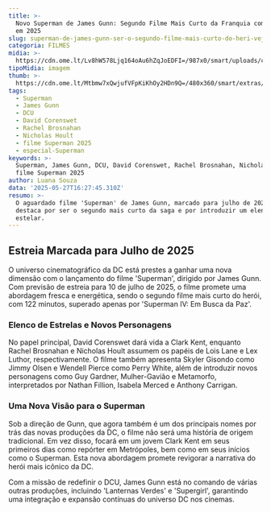 ```yaml
---
title: >-
  Novo Superman de James Gunn: Segundo Filme Mais Curto da Franquia com Estreia
  em 2025
slug: superman-de-james-gunn-ser-o-segundo-filme-mais-curto-do-heri-veja-durao
categoria: FILMES
midia: >-
  https://cdn.ome.lt/Lv8hW578Ljq164oAu6hZqJoEDFI=/987x0/smart/uploads/conteudo/fotos/OMELETE_CAPA_-_2025-05-27T124303.743.png
tipoMidia: imagem
thumb: >-
  https://cdn.ome.lt/Mtbmw7xQwjufVFpKiKhOy2HDn9Q=/480x360/smart/extras/conteudos/omelete_THUMB_-_2025-05-27T124250.431.png
tags:
  - Superman
  - James Gunn
  - DCU
  - David Corenswet
  - Rachel Brosnahan
  - Nicholas Hoult
  - filme Superman 2025
  - especial-Superman
keywords: >-
  Superman, James Gunn, DCU, David Corenswet, Rachel Brosnahan, Nicholas Hoult,
  filme Superman 2025
author: Luana Souza
data: '2025-05-27T16:27:45.310Z'
resumo: >-
  O aguardado filme 'Superman' de James Gunn, marcado para julho de 2025, se
  destaca por ser o segundo mais curto da saga e por introduzir um elenco
  estelar.
---
```


## Estreia Marcada para Julho de 2025

O universo cinematográfico da DC está prestes a ganhar uma nova dimensão com o lançamento do filme 'Superman', dirigido por James Gunn. Com previsão de estreia para 10 de julho de 2025, o filme promete uma abordagem fresca e energética, sendo o segundo filme mais curto do herói, com 122 minutos, superado apenas por 'Superman IV: Em Busca da Paz'.

### Elenco de Estrelas e Novos Personagens

No papel principal, David Corenswet dará vida a Clark Kent, enquanto Rachel Brosnahan e Nicholas Hoult assumem os papéis de Lois Lane e Lex Luthor, respectivamente. O filme também apresenta Skyler Gisondo como Jimmy Olsen e Wendell Pierce como Perry White, além de introduzir novos personagens como Guy Gardner, Mulher-Gavião e Metamorfo, interpretados por Nathan Fillion, Isabela Merced e Anthony Carrigan.

### Uma Nova Visão para o Superman

Sob a direção de Gunn, que agora também é um dos principais nomes por trás das novas produções da DC, o filme não será uma história de origem tradicional. Em vez disso, focará em um jovem Clark Kent em seus primeiros dias como repórter em Metrópoles, bem como em seus inícios como o Superman. Esta nova abordagem promete revigorar a narrativa do herói mais icônico da DC.

Com a missão de redefinir o DCU, James Gunn está no comando de várias outras produções, incluindo 'Lanternas Verdes' e 'Supergirl', garantindo uma integração e expansão contínuas do universo DC nos cinemas.
